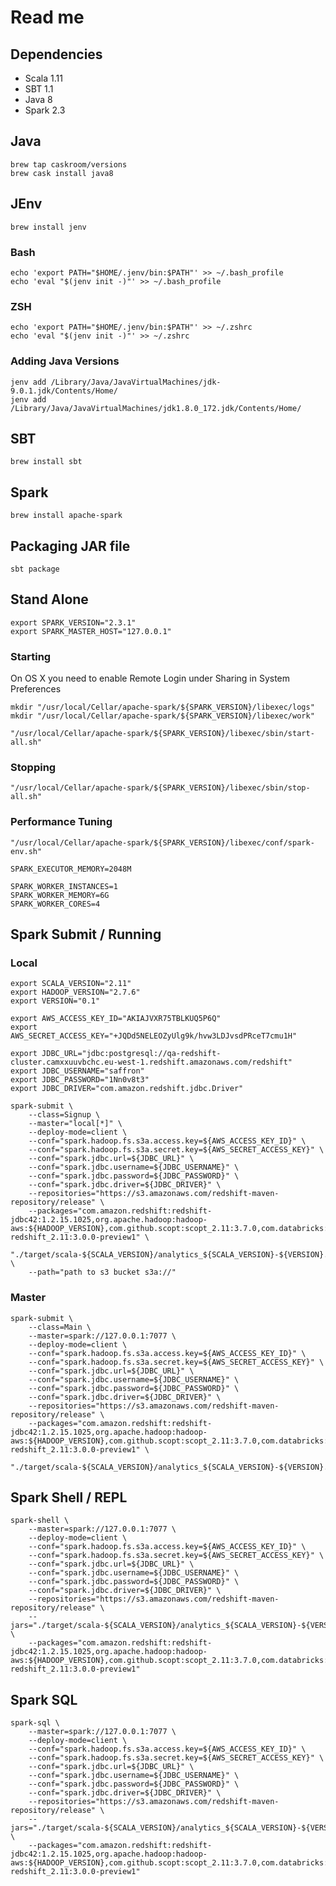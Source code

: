 # Read me


## Dependencies

- Scala 1.11
- SBT 1.1
- Java 8
- Spark 2.3


## Java

    brew tap caskroom/versions
    brew cask install java8


## JEnv

    brew install jenv

### Bash

	echo 'export PATH="$HOME/.jenv/bin:$PATH"' >> ~/.bash_profile
	echo 'eval "$(jenv init -)"' >> ~/.bash_profile

### ZSH

	echo 'export PATH="$HOME/.jenv/bin:$PATH"' >> ~/.zshrc
	echo 'eval "$(jenv init -)"' >> ~/.zshrc

### Adding Java Versions

    jenv add /Library/Java/JavaVirtualMachines/jdk-9.0.1.jdk/Contents/Home/
    jenv add /Library/Java/JavaVirtualMachines/jdk1.8.0_172.jdk/Contents/Home/


## SBT

    brew install sbt


## Spark

    brew install apache-spark


## Packaging JAR file

    sbt package


## Stand Alone


    export SPARK_VERSION="2.3.1"
    export SPARK_MASTER_HOST="127.0.0.1"

### Starting

On OS X you need to enable Remote Login under Sharing in System Preferences

    mkdir "/usr/local/Cellar/apache-spark/${SPARK_VERSION}/libexec/logs"
    mkdir "/usr/local/Cellar/apache-spark/${SPARK_VERSION}/libexec/work"

    "/usr/local/Cellar/apache-spark/${SPARK_VERSION}/libexec/sbin/start-all.sh"

### Stopping

    "/usr/local/Cellar/apache-spark/${SPARK_VERSION}/libexec/sbin/stop-all.sh"


### Performance Tuning

    "/usr/local/Cellar/apache-spark/${SPARK_VERSION}/libexec/conf/spark-env.sh"

    SPARK_EXECUTOR_MEMORY=2048M

    SPARK_WORKER_INSTANCES=1
    SPARK_WORKER_MEMORY=6G
    SPARK_WORKER_CORES=4



## Spark Submit / Running

### Local

    export SCALA_VERSION="2.11"
    export HADOOP_VERSION="2.7.6"
    export VERSION="0.1"

    export AWS_ACCESS_KEY_ID="AKIAJVXR75TBLKUQ5P6Q"
    export AWS_SECRET_ACCESS_KEY="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"

    export JDBC_URL="jdbc:postgresql://qa-redshift-cluster.camxxuuvbchc.eu-west-1.redshift.amazonaws.com/redshift"
    export JDBC_USERNAME="saffron"
    export JDBC_PASSWORD="1Nn0v8t3"
    export JDBC_DRIVER="com.amazon.redshift.jdbc.Driver"

    spark-submit \
        --class=Signup \
        --master="local[*]" \
        --deploy-mode=client \
        --conf="spark.hadoop.fs.s3a.access.key=${AWS_ACCESS_KEY_ID}" \
        --conf="spark.hadoop.fs.s3a.secret.key=${AWS_SECRET_ACCESS_KEY}" \
        --conf="spark.jdbc.url=${JDBC_URL}" \
        --conf="spark.jdbc.username=${JDBC_USERNAME}" \
        --conf="spark.jdbc.password=${JDBC_PASSWORD}" \
        --conf="spark.jdbc.driver=${JDBC_DRIVER}" \
        --repositories="https://s3.amazonaws.com/redshift-maven-repository/release" \
        --packages="com.amazon.redshift:redshift-jdbc42:1.2.15.1025,org.apache.hadoop:hadoop-aws:${HADOOP_VERSION},com.github.scopt:scopt_2.11:3.7.0,com.databricks:spark-redshift_2.11:3.0.0-preview1" \
        "./target/scala-${SCALA_VERSION}/analytics_${SCALA_VERSION}-${VERSION}.jar" \
        --path="path to s3 bucket s3a://"


### Master

    spark-submit \
        --class=Main \
        --master=spark://127.0.0.1:7077 \
        --deploy-mode=client \
        --conf="spark.hadoop.fs.s3a.access.key=${AWS_ACCESS_KEY_ID}" \
        --conf="spark.hadoop.fs.s3a.secret.key=${AWS_SECRET_ACCESS_KEY}" \
        --conf="spark.jdbc.url=${JDBC_URL}" \
        --conf="spark.jdbc.username=${JDBC_USERNAME}" \
        --conf="spark.jdbc.password=${JDBC_PASSWORD}" \
        --conf="spark.jdbc.driver=${JDBC_DRIVER}" \
        --repositories="https://s3.amazonaws.com/redshift-maven-repository/release" \
        --packages="com.amazon.redshift:redshift-jdbc42:1.2.15.1025,org.apache.hadoop:hadoop-aws:${HADOOP_VERSION},com.github.scopt:scopt_2.11:3.7.0,com.databricks:spark-redshift_2.11:3.0.0-preview1" \
        "./target/scala-${SCALA_VERSION}/analytics_${SCALA_VERSION}-${VERSION}.jar"



## Spark Shell / REPL

    spark-shell \
        --master=spark://127.0.0.1:7077 \
        --deploy-mode=client \
        --conf="spark.hadoop.fs.s3a.access.key=${AWS_ACCESS_KEY_ID}" \
        --conf="spark.hadoop.fs.s3a.secret.key=${AWS_SECRET_ACCESS_KEY}" \
        --conf="spark.jdbc.url=${JDBC_URL}" \
        --conf="spark.jdbc.username=${JDBC_USERNAME}" \
        --conf="spark.jdbc.password=${JDBC_PASSWORD}" \
        --conf="spark.jdbc.driver=${JDBC_DRIVER}" \
        --repositories="https://s3.amazonaws.com/redshift-maven-repository/release" \
        --jars="./target/scala-${SCALA_VERSION}/analytics_${SCALA_VERSION}-${VERSION}.jar" \
        --packages="com.amazon.redshift:redshift-jdbc42:1.2.15.1025,org.apache.hadoop:hadoop-aws:${HADOOP_VERSION},com.github.scopt:scopt_2.11:3.7.0,com.databricks:spark-redshift_2.11:3.0.0-preview1"



## Spark SQL

    spark-sql \
        --master=spark://127.0.0.1:7077 \
        --deploy-mode=client \
        --conf="spark.hadoop.fs.s3a.access.key=${AWS_ACCESS_KEY_ID}" \
        --conf="spark.hadoop.fs.s3a.secret.key=${AWS_SECRET_ACCESS_KEY}" \
        --conf="spark.jdbc.url=${JDBC_URL}" \
        --conf="spark.jdbc.username=${JDBC_USERNAME}" \
        --conf="spark.jdbc.password=${JDBC_PASSWORD}" \
        --conf="spark.jdbc.driver=${JDBC_DRIVER}" \
        --repositories="https://s3.amazonaws.com/redshift-maven-repository/release" \
        --jars="./target/scala-${SCALA_VERSION}/analytics_${SCALA_VERSION}-${VERSION}.jar" \
        --packages="com.amazon.redshift:redshift-jdbc42:1.2.15.1025,org.apache.hadoop:hadoop-aws:${HADOOP_VERSION},com.github.scopt:scopt_2.11:3.7.0,com.databricks:spark-redshift_2.11:3.0.0-preview1"

